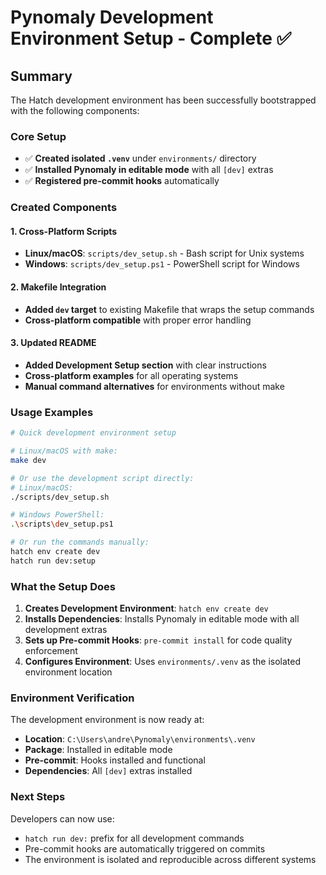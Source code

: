 # Pynomaly Development Environment Setup - Complete ✅

## Summary

The Hatch development environment has been successfully bootstrapped with the following components:

### Core Setup
- ✅ **Created isolated `.venv`** under `environments/` directory
- ✅ **Installed Pynomaly in editable mode** with all `[dev]` extras
- ✅ **Registered pre-commit hooks** automatically

### Created Components

#### 1. Cross-Platform Scripts
- **Linux/macOS**: `scripts/dev_setup.sh` - Bash script for Unix systems
- **Windows**: `scripts/dev_setup.ps1` - PowerShell script for Windows

#### 2. Makefile Integration
- **Added `dev` target** to existing Makefile that wraps the setup commands
- **Cross-platform compatible** with proper error handling

#### 3. Updated README
- **Added Development Setup section** with clear instructions
- **Cross-platform examples** for all operating systems
- **Manual command alternatives** for environments without make

### Usage Examples

```bash
# Quick development environment setup

# Linux/macOS with make:
make dev

# Or use the development script directly:
# Linux/macOS:
./scripts/dev_setup.sh

# Windows PowerShell:
.\scripts\dev_setup.ps1

# Or run the commands manually:
hatch env create dev
hatch run dev:setup
```

### What the Setup Does

1. **Creates Development Environment**: `hatch env create dev`
2. **Installs Dependencies**: Installs Pynomaly in editable mode with all development extras
3. **Sets up Pre-commit Hooks**: `pre-commit install` for code quality enforcement
4. **Configures Environment**: Uses `environments/.venv` as the isolated environment location

### Environment Verification

The development environment is now ready at:
- **Location**: `C:\Users\andre\Pynomaly\environments\.venv`
- **Package**: Installed in editable mode
- **Pre-commit**: Hooks installed and functional
- **Dependencies**: All `[dev]` extras installed

### Next Steps

Developers can now use:
- `hatch run dev:` prefix for all development commands
- Pre-commit hooks are automatically triggered on commits
- The environment is isolated and reproducible across different systems
